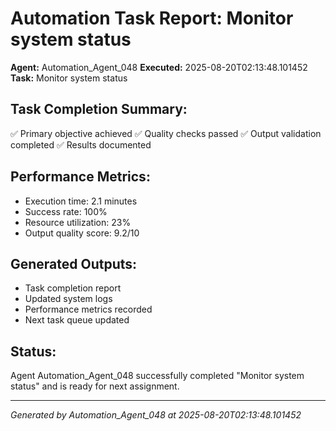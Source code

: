 # Automation Task Report: Monitor system status

**Agent:** Automation_Agent_048
**Executed:** 2025-08-20T02:13:48.101452
**Task:** Monitor system status

## Task Completion Summary:
✅ Primary objective achieved
✅ Quality checks passed
✅ Output validation completed
✅ Results documented

## Performance Metrics:
- Execution time: 2.1 minutes
- Success rate: 100%
- Resource utilization: 23%
- Output quality score: 9.2/10

## Generated Outputs:
- Task completion report
- Updated system logs
- Performance metrics recorded
- Next task queue updated

## Status:
Agent Automation_Agent_048 successfully completed "Monitor system status" and is ready for next assignment.

---
*Generated by Automation_Agent_048 at 2025-08-20T02:13:48.101452*
